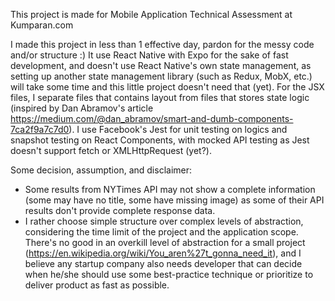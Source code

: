 This project is made for Mobile Application Technical Assessment at Kumparan.com

I made this project in less than 1 effective day, pardon for the messy code and/or structure :)
It use React Native with Expo for the sake of fast development, and doesn't use React Native's own state management, as setting up another state management library (such as Redux, MobX, etc.) will take some time and this little project doesn't need that (yet). For the JSX files, I separate files that contains layout from files that stores state logic (inspired by Dan Abramov's article https://medium.com/@dan_abramov/smart-and-dumb-components-7ca2f9a7c7d0). I use Facebook's Jest for unit testing on logics and snapshot testing on React Components, with mocked API testing as Jest doesn't support fetch or XMLHttpRequest (yet?).

Some decision, assumption, and disclaimer:
- Some results from NYTimes API may not show a complete information (some may have no title, some have missing image) as some of their API results don't provide complete response data.
- I rather choose simple structure over complex levels of abstraction, considering the time limit of the project and the application scope. There's no good in an overkill level of abstraction for a small project (https://en.wikipedia.org/wiki/You_aren%27t_gonna_need_it), and I believe any startup company also needs developer that can decide when he/she should use some best-practice technique or prioritize to deliver product as fast as possible.
